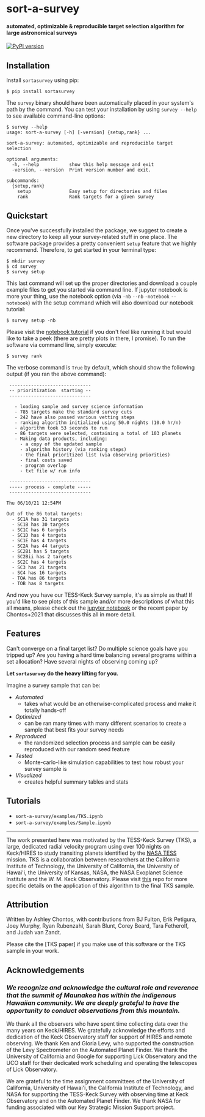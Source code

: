 # sort-a-survey
#### automated, optimizable & reproducible target selection algorithm for large astronomical surveys

[![PyPI version](https://badge.fury.io/py/sortasurvey.svg)](https://badge.fury.io/py/sortasurvey)

## Installation

Install `sortasurvey` using pip:

```
$ pip install sortasurvey
```   

The `survey` binary should have been automatically placed in your system's path by the
command. You can test your installation by using `survey --help` to see available command-line options:

```
$ survey --help
usage: sort-a-survey [-h] [-version] {setup,rank} ...

sort-a-survey: automated, optimizable and reproducible target selection

optional arguments:
  -h, --help           show this help message and exit
  -version, --version  Print version number and exit.

subcommands:
  {setup,rank}
    setup              Easy setup for directories and files
    rank               Rank targets for a given survey
```

## Quickstart

Once you've successfully installed the package, we suggest to create a new directory to keep all your survey-related stuff in one place. The software package provides a pretty convenient `setup` feature that we highly recommend. Therefore, to get started in your terminal type: 

```
$ mkdir survey
$ cd survey
$ survey setup
```
This last command will set up the proper directories and download a couple example files to get you started via command line. If jupyter notebook is more your thing, use the notebook option (via `-nb` `--nb` `-notebook` `--notebook`) with the setup command which will also download our notebook tutorial:

```
$ survey setup -nb
```

Please visit the [notebook tutorial](https://github.com/ashleychontos/sort-a-survey/blob/main/examples/TKS.ipynb) if you don't feel like running it but would like to take a peek (there are pretty plots in there, I promise). To run the software via command line, simply execute:

```
$ survey rank
```

The verbose command is `True` by default, which should show the following output (if you ran the above command):

```
 ------------------------------
 -- prioritization  starting --
 ------------------------------

   - loading sample and survey science information
   - 785 targets make the standard survey cuts
   - 242 have also passed various vetting steps
   - ranking algorithm initialized using 50.0 nights (10.0 hr/n)
   - algorithm took 53 seconds to run
   - 86 targets were selected, containing a total of 103 planets
   - Making data products, including:
     - a copy of the updated sample
     - algorithm history (via ranking steps)
     - the final prioritized list (via observing priorities)
     - final costs saved
     - program overlap
     - txt file w/ run info

 ------------------------------
 ----- process - complete -----
 ------------------------------

Thu 06/10/21 12:54PM

Out of the 86 total targets:
  - SC1A has 31 targets
  - SC1B has 30 targets
  - SC1C has 6 targets
  - SC1D has 4 targets
  - SC1E has 4 targets
  - SC2A has 44 targets
  - SC2Bi has 5 targets
  - SC2Bii has 2 targets
  - SC2C has 4 targets
  - SC3 has 21 targets
  - SC4 has 16 targets
  - TOA has 86 targets
  - TOB has 8 targets

```

And now you have our TESS-Keck Survey sample, it's as simple as that! If you'd like to see plots of this sample and/or more descriptions of what this all means, please check out the [jupyter notebook](https://github.com/ashleychontos/sort-a-survey/blob/main/examples/TKS.ipynb) or the recent paper by Chontos+2021 that discusses this all in more detail.

## Features

Can't converge on a final target list? Do multiple science goals have you tripped up? Are you having a hard time balancing
several programs within a set allocation? Have several nights of observing coming up? 

**Let `sortasurvey` do the heavy lifting for you.**

Imagine a survey sample that can be:

- *Automated*
  - takes what would be an otherwise-complicated process and make it totally hands-off
- *Optimized*
  - can be ran many times with many different scenarios to create a sample that best fits your survey needs
- *Reproduced*
  - the randomized selection process and sample can be easily reproduced with our random seed feature
- *Tested*
  - Monte-carlo-like simulation capabilities to test how robust your survey sample is
- *Visualized*
  - creates helpful summary tables and stats

## Tutorials

- `sort-a-survey/examples/TKS.ipynb`
- `sort-a-survey/examples/Sample.ipynb`

-------------------------------------------------------------------------------

The work presented here was motivated by the TESS-Keck Survey (TKS), a large, dedicated radial velocity program using 
over 100 nights on Keck/HIRES to study transiting planets identified by the [NASA TESS](https://tess.mit.edu) mission. 
TKS is a collaboration between researchers at the California Institute of Technology, the University of California, the
University of Hawai'i, the University of Kansas, NASA, the NASA Exoplanet Science Institute and the W. M. Keck Observatory.
Please visit [this](https://github.com/ashleychontos/tess-keck-survey) repo for more specific details on the application of
this algorithm to the final TKS sample.

## Attribution

Written by Ashley Chontos, with contributions from BJ Fulton, Erik Petigura, Joey Murphy, Ryan Rubenzahl, Sarah Blunt,
Corey Beard, Tara Fetherolf, and Judah van Zandt.

Please cite the [TKS paper] if you make 
use of this software or the TKS sample in your work.

## Acknowledgements

### *We recognize and acknowledge the cultural role and reverence that the summit of Maunakea has within the indigenous Hawaiian community. We are deeply grateful to have the opportunity to conduct observations from this mountain.*

We thank all the observers who have spent time collecting data over the many years on Keck/HIRES. We gratefully acknowledge 
the efforts and dedication of the Keck Observatory staff for support of HIRES and remote observing. We thank Ken and Gloria 
Levy, who supported the construction of the Levy Spectrometer on the Automated Planet Finder. We thank the University of 
California and Google for supporting Lick Observatory and the UCO staff for their dedicated work scheduling and operating 
the telescopes of Lick Observatory.

We are grateful to the time assignment committees of the University of California, University of Hawai'i, the California 
Institute of Technology, and NASA for supporting the TESS-Keck Survey with observing time at Keck Observatory and on the 
Automated Planet Finder. We thank NASA for funding associated with our Key Strategic Mission Support project. 
